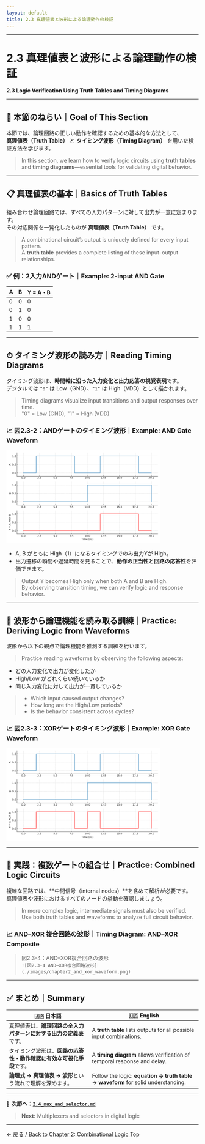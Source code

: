 ```yaml
---
layout: default
title: 2.3 真理値表と波形による論理動作の検証
---
```


---

# 2.3 真理値表と波形による論理動作の検証  
**2.3 Logic Verification Using Truth Tables and Timing Diagrams**

---

## 🎯 本節のねらい｜Goal of This Section

本節では、論理回路の正しい動作を確認するための基本的な方法として、  
**真理値表（Truth Table）** と **タイミング波形（Timing Diagram）** を用いた検証方法を学びます。  
> In this section, we learn how to verify logic circuits using **truth tables** and **timing diagrams**—essential tools for validating digital behavior.

---

## 📋 真理値表の基本｜Basics of Truth Tables

組み合わせ論理回路では、すべての入力パターンに対して出力が一意に定まります。  
その対応関係を一覧化したものが **真理値表（Truth Table）** です。  
> A combinational circuit’s output is uniquely defined for every input pattern.  
> A **truth table** provides a complete listing of these input–output relationships.

### ✅ 例：2入力ANDゲート｜Example: 2-input AND Gate

| A | B | Y = A・B |
|---|---|----------|
| 0 | 0 | 0 |
| 0 | 1 | 0 |
| 1 | 0 | 0 |
| 1 | 1 | 1 |

---

## ⏱ タイミング波形の読み方｜Reading Timing Diagrams

タイミング波形は、**時間軸に沿った入力変化と出力応答の視覚表現**です。  
デジタルでは `"0"` は Low（GND）、`"1"` は High（VDD）として描かれます。  
> Timing diagrams visualize input transitions and output responses over time.  
> "0" = Low (GND), "1" = High (VDD)

### 📈 図2.3-2：ANDゲートのタイミング波形｜Example: AND Gate Waveform

<img src="./images/chapter2_and_waveform.png" alt="ANDゲート波形" width="80%">

- A, B がともに High（1）になるタイミングでのみ出力Yが High。  
- 出力遷移の瞬間や遅延時間を見ることで、**動作の正当性と回路の応答性**を評価できます。  
> Output Y becomes High only when both A and B are High.  
> By observing transition timing, we can verify logic and response behavior.

---

## 👀 波形から論理機能を読み取る訓練｜Practice: Deriving Logic from Waveforms

波形から以下の観点で論理機能を推測する訓練を行います。  
> Practice reading waveforms by observing the following aspects:

- どの入力変化で出力が変化したか  
- High/Low がどれくらい続いているか  
- 同じ入力変化に対して出力が一貫しているか  
> - Which input caused output changes?  
> - How long are the High/Low periods?  
> - Is the behavior consistent across cycles?

### 📈 図2.3-3：XORゲートのタイミング波形｜Example: XOR Gate Waveform

<img src="./images/chapter2_xor_waveform.png" alt="XORゲート波形" width="80%">

---

## 🔁 実践：複数ゲートの組合せ｜Practice: Combined Logic Circuits

複雑な回路では、**中間信号（internal nodes）**を含めて解析が必要です。  
真理値表や波形におけるすべてのノードの挙動を確認しましょう。  
> In more complex logic, intermediate signals must also be verified.  
> Use both truth tables and waveforms to analyze full circuit behavior.

### 📈 AND–XOR 複合回路の波形｜Timing Diagram: AND–XOR Composite

> 図2.3-4：AND–XOR複合回路の波形  
> `![図2.3-4 AND–XOR複合回路波形](./images/chapter2_and_xor_waveform.png)`

---

## ✅ まとめ｜Summary

| 🇯🇵 日本語 | 🇺🇸 English |
|----------|------------|
| 真理値表は、**論理回路の全入力パターンに対する出力の定義表**です。 | A **truth table** lists outputs for all possible input combinations. |
| タイミング波形は、**回路の応答性・動作確認に有効な可視化手段**です。 | A **timing diagram** allows verification of temporal response and delay. |
| **論理式 → 真理値表 → 波形**という流れで理解を深めます。 | Follow the logic: **equation → truth table → waveform** for solid understanding. |

---

📎 **次節へ：[`2.4_mux_and_selector.md`](./2.4_mux_and_selector.md)**  
> **Next:** Multiplexers and selectors in digital logic

---

[← 戻る / Back to Chapter 2: Combinational Logic Top](./README.md)

